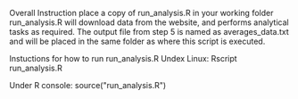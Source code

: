 Overall Instruction
place a copy of run_analysis.R in your working folder run_analysis.R will download data from the website, and performs analytical tasks as required. The output file from step 5 is named as averages_data.txt and will be placed in the same folder as where this script is executed.

Instuctions for how to run run_analysis.R
Undex Linux:
Rscript run_analysis.R

Under R console:
source("run_analysis.R")
